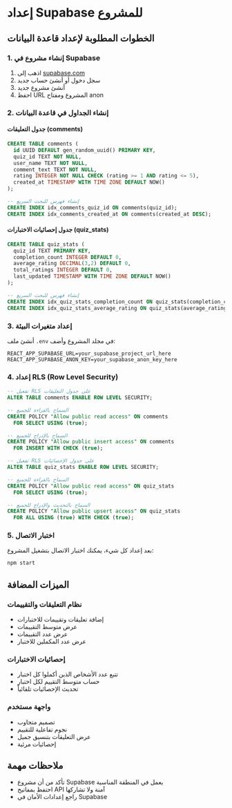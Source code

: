 # إعداد Supabase للمشروع

## الخطوات المطلوبة لإعداد قاعدة البيانات

### 1. إنشاء مشروع في Supabase
1. اذهب إلى [supabase.com](https://supabase.com)
2. سجل دخول أو أنشئ حساب جديد
3. أنشئ مشروع جديد
4. احفظ URL المشروع ومفتاح anon

### 2. إنشاء الجداول في قاعدة البيانات

#### جدول التعليقات (comments)
```sql
CREATE TABLE comments (
  id UUID DEFAULT gen_random_uuid() PRIMARY KEY,
  quiz_id TEXT NOT NULL,
  user_name TEXT NOT NULL,
  comment_text TEXT NOT NULL,
  rating INTEGER NOT NULL CHECK (rating >= 1 AND rating <= 5),
  created_at TIMESTAMP WITH TIME ZONE DEFAULT NOW()
);

-- إنشاء فهرس للبحث السريع
CREATE INDEX idx_comments_quiz_id ON comments(quiz_id);
CREATE INDEX idx_comments_created_at ON comments(created_at DESC);
```

#### جدول إحصائيات الاختبارات (quiz_stats)
```sql
CREATE TABLE quiz_stats (
  quiz_id TEXT PRIMARY KEY,
  completion_count INTEGER DEFAULT 0,
  average_rating DECIMAL(3,2) DEFAULT 0,
  total_ratings INTEGER DEFAULT 0,
  last_updated TIMESTAMP WITH TIME ZONE DEFAULT NOW()
);

-- إنشاء فهرس للبحث السريع
CREATE INDEX idx_quiz_stats_completion_count ON quiz_stats(completion_count DESC);
CREATE INDEX idx_quiz_stats_average_rating ON quiz_stats(average_rating DESC);
```

### 3. إعداد متغيرات البيئة
أنشئ ملف `.env` في مجلد المشروع وأضف:

```env
REACT_APP_SUPABASE_URL=your_supabase_project_url_here
REACT_APP_SUPABASE_ANON_KEY=your_supabase_anon_key_here
```

### 4. إعداد RLS (Row Level Security)
```sql
-- تفعيل RLS على جدول التعليقات
ALTER TABLE comments ENABLE ROW LEVEL SECURITY;

-- السماح بالقراءة للجميع
CREATE POLICY "Allow public read access" ON comments
  FOR SELECT USING (true);

-- السماح بالإدراج للجميع
CREATE POLICY "Allow public insert access" ON comments
  FOR INSERT WITH CHECK (true);

-- تفعيل RLS على جدول الإحصائيات
ALTER TABLE quiz_stats ENABLE ROW LEVEL SECURITY;

-- السماح بالقراءة للجميع
CREATE POLICY "Allow public read access" ON quiz_stats
  FOR SELECT USING (true);

-- السماح بالتحديث والإدراج للجميع
CREATE POLICY "Allow public upsert access" ON quiz_stats
  FOR ALL USING (true) WITH CHECK (true);
```

### 5. اختبار الاتصال
بعد إعداد كل شيء، يمكنك اختبار الاتصال بتشغيل المشروع:

```bash
npm start
```

## الميزات المضافة

### نظام التعليقات والتقييمات
- إضافة تعليقات وتقييمات للاختبارات
- عرض متوسط التقييمات
- عرض عدد التقييمات
- عرض عدد المكملين للاختبار

### إحصائيات الاختبارات
- تتبع عدد الأشخاص الذين أكملوا كل اختبار
- حساب متوسط التقييم لكل اختبار
- تحديث الإحصائيات تلقائياً

### واجهة مستخدم
- تصميم متجاوب
- نجوم تفاعلية للتقييم
- عرض التعليقات بتنسيق جميل
- إحصائيات مرئية

## ملاحظات مهمة
- تأكد من أن مشروع Supabase يعمل في المنطقة المناسبة
- احتفظ بمفاتيح API آمنة ولا تشاركها
- راجع إعدادات الأمان في Supabase 